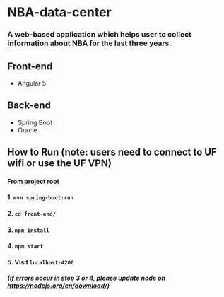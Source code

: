 # NBA-data-center

### A web-based application which helps user to collect information about NBA for the last three years.

## Front-end
+ Angular 5

## Back-end
+ Spring Boot
+ Oracle

## How to Run (note: users need to connect to UF wifi or use the UF VPN)
#### From project root
#### 1. `mvn spring-boot:run`
#### 2. `cd front-end/`
#### 3. `npm install`
#### 4. `npm start`
#### 5. Visit `localhost:4200`
##### (If errors occur in step 3 or 4, please update node on https://nodejs.org/en/download/)
